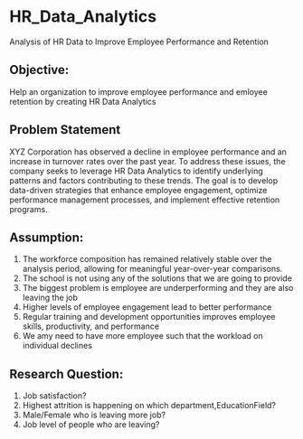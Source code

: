 # HR_Data_Analytics
Analysis of HR Data to Improve Employee Performance and Retention

## Objective:

Help an organization to improve employee performance and emloyee retention by creating HR Data Analytics

## Problem Statement

XYZ Corporation has observed a decline in employee performance and an increase in turnover rates over the past year. To address these issues, the company seeks to leverage 
HR Data Analytics to identify underlying patterns and factors contributing to these trends. The goal is to develop data-driven strategies that enhance employee engagement, 
optimize performance management processes, and implement effective retention programs.

## Assumption:

1.  The workforce composition has remained relatively stable over the analysis period, allowing for meaningful year-over-year comparisons.
2. 	The school is not using any of the solutions that we are going to provide
3.  The biggest problem is employee are underperforming and they are also leaving the job 
4.  Higher levels of employee engagement lead to better performance
5.  Regular training and development opportunities improves employee skills, productivity, and performance
6.  We amy need to have more employee such that the workload on individual declines

## Research Question:

1. Job satisfaction?
2. Highest attrition is happening on which department,EducationField? 
3. Male/Female who is leaving more job?
4. Job level of people who are leaving?
